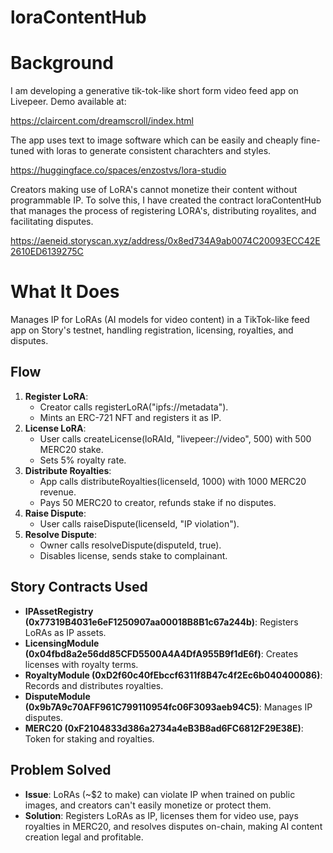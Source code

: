 # loraContentHub

# Background
I am developing a generative tik-tok-like short form video feed app on Livepeer. Demo available at:

https://claircent.com/dreamscroll/index.html

The app uses text to image software which can be easily and cheaply fine-tuned with loras to generate consistent charachters and styles. 

https://huggingface.co/spaces/enzostvs/lora-studio

Creators making use of LoRA's cannot monetize their content without programmable IP. 
To solve this, I have created the contract loraContentHub that manages the process of registering LORA's, distributing royalites, and facilitating disputes. 

https://aeneid.storyscan.xyz/address/0x8ed734A9ab0074C20093ECC42E2610ED6139275C

# What It Does

Manages IP for LoRAs (AI models for video content) in a TikTok-like feed app on Story's testnet, handling registration, licensing, royalties, and disputes.

## Flow

1. **Register LoRA**:
   * Creator calls registerLoRA("ipfs://metadata").
   * Mints an ERC-721 NFT and registers it as IP.
2. **License LoRA**:
   * User calls createLicense(loRAId, "livepeer://video", 500) with 500 MERC20 stake.
   * Sets 5% royalty rate.
3. **Distribute Royalties**:
   * App calls distributeRoyalties(licenseId, 1000) with 1000 MERC20 revenue.
   * Pays 50 MERC20 to creator, refunds stake if no disputes.
4. **Raise Dispute**:
   * User calls raiseDispute(licenseId, "IP violation").
5. **Resolve Dispute**:
   * Owner calls resolveDispute(disputeId, true).
   * Disables license, sends stake to complainant.

## Story Contracts Used

* **IPAssetRegistry (0x77319B4031e6eF1250907aa00018B8B1c67a244b)**: Registers LoRAs as IP assets.
* **LicensingModule (0x04fbd8a2e56dd85CFD5500A4A4DfA955B9f1dE6f)**: Creates licenses with royalty terms.
* **RoyaltyModule (0xD2f60c40fEbccf6311f8B47c4f2Ec6b040400086)**: Records and distributes royalties.
* **DisputeModule (0x9b7A9c70AFF961C799110954fc06F3093aeb94C5)**: Manages IP disputes.
* **MERC20 (0xF2104833d386a2734a4eB3B8ad6FC6812F29E38E)**: Token for staking and royalties.

## Problem Solved

* **Issue**: LoRAs (~$2 to make) can violate IP when trained on public images, and creators can't easily monetize or protect them.
* **Solution**: Registers LoRAs as IP, licenses them for video use, pays royalties in MERC20, and resolves disputes on-chain, making AI content creation legal and profitable.
